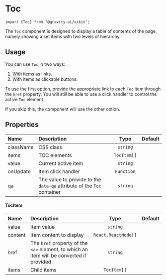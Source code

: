 <!--GITHUB_BLOCK-->

# Toc

<!--/GITHUB_BLOCK-->

```tsx
import {Toc} from '@gravity-ui/uikit';
```

The `Toc` component is designed to display a table of contents of the page, namely showing a set items with two levels of hierarchy.

## Usage

You can use `Toc` in two ways:

1. With items as links.
2. With items as clickable buttons.

To use the first option, provide the appropriate link to each `Toc` item through the `href` property. You will still be able to use a click handler to control the active `Toc` element.

If you skip this, the component will use the other option.

## Properties

| Name      | Description                                                            |    Type     | Default |
| :-------- | :--------------------------------------------------------------------- | :---------: | :-----: |
| className | CSS class                                                              |  `string`   |         |
| items     | TOC elements                                                           | `TocItem[]` |         |
| value     | Current active item                                                    |  `string`   |         |
| onUpdate  | Item click handler                                                     | `Function`  |         |
| qa        | The value to provide to the `data-qa` attribute of the `Toc` container |  `string`   |         |

#### TocItem

| Name    | Description                                                                              |        Type         | Default |
| :------ | :--------------------------------------------------------------------------------------- | :-----------------: | :-----: |
| value   | Item value                                                                               |      `string`       |         |
| content | Item content to display                                                                  | `React.ReactNode[]` |         |
| href    | The `href` property of the `<a>` element, to which an item will be converted if provided |      `string`       |         |
| items   | Child items                                                                              |     `TocItem[]`     |         |
